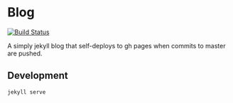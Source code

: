 # Blog 

[![Build Status](https://travis-ci.org/chadlavi/blog.svg?branch=master)](https://travis-ci.org/chadlavi/blog)

A simply jekyll blog that self-deploys to gh pages when commits to master are pushed.

## Development

```sh
jekyll serve
```
